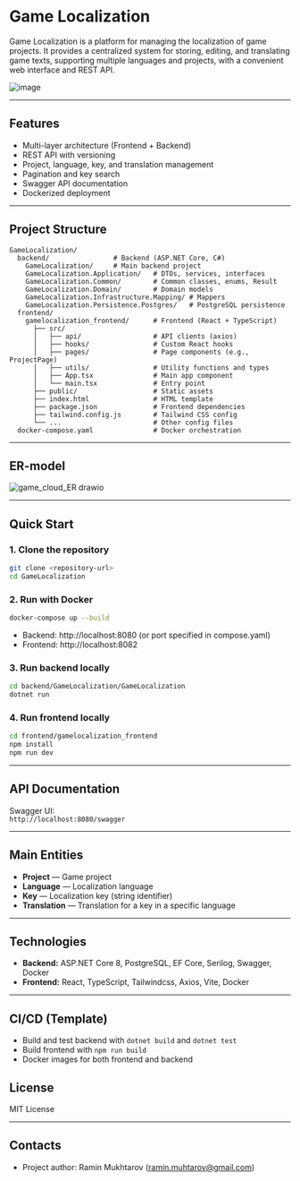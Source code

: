 # Game Localization

Game Localization is a platform for managing the localization of game projects. It provides a centralized system for storing, editing, and translating game texts, supporting multiple languages and projects, with a convenient web interface and REST API.

![image](https://github.com/user-attachments/assets/cf07c083-ac03-4250-8eb5-a5897f287d6e)


---

## Features

- Multi-layer architecture (Frontend + Backend)
- REST API with versioning
- Project, language, key, and translation management
- Pagination and key search
- Swagger API documentation
- Dockerized deployment

---

## Project Structure

```
GameLocalization/
  backend/                # Backend (ASP.NET Core, C#)
    GameLocalization/     # Main backend project
    GameLocalization.Application/   # DTOs, services, interfaces
    GameLocalization.Common/        # Common classes, enums, Result
    GameLocalization.Domain/        # Domain models
    GameLocalization.Infrastructure.Mapping/ # Mappers
    GameLocalization.Persistence.Postgres/   # PostgreSQL persistence
  frontend/
    gamelocalization_frontend/      # Frontend (React + TypeScript)
      ├── src/
      │   ├── api/                  # API clients (axios)
      │   ├── hooks/                # Custom React hooks
      │   ├── pages/                # Page components (e.g., ProjectPage)
      │   ├── utils/                # Utility functions and types
      │   ├── App.tsx               # Main app component
      │   └── main.tsx              # Entry point
      ├── public/                   # Static assets
      ├── index.html                # HTML template
      ├── package.json              # Frontend dependencies
      ├── tailwind.config.js        # Tailwind CSS config
      └── ...                       # Other config files
  docker-compose.yaml               # Docker orchestration
```

---

## ER-model

![game_cloud_ER drawio](https://github.com/user-attachments/assets/2a17da6d-ea45-4e25-8a24-6c521f8d0a6a)

---

## Quick Start

### 1. Clone the repository

```bash
git clone <repository-url>
cd GameLocalization
```

### 2. Run with Docker

```bash
docker-compose up --build
```

- Backend: http://localhost:8080 (or port specified in compose.yaml)
- Frontend: http://localhost:8082

### 3. Run backend locally

```bash
cd backend/GameLocalization/GameLocalization
dotnet run
```

### 4. Run frontend locally

```bash
cd frontend/gamelocalization_frontend
npm install
npm run dev
```

---

## API Documentation

Swagger UI:  
`http://localhost:8080/swagger`

---

## Main Entities

- **Project** — Game project
- **Language** — Localization language
- **Key** — Localization key (string identifier)
- **Translation** — Translation for a key in a specific language

---

## Technologies

- **Backend:** ASP.NET Core 8, PostgreSQL, EF Core, Serilog, Swagger, Docker
- **Frontend:** React, TypeScript, Tailwindcss, Axios, Vite, Docker

---

## CI/CD (Template)

- Build and test backend with `dotnet build` and `dotnet test`
- Build frontend with `npm run build`
- Docker images for both frontend and backend

## License

MIT License

---

## Contacts

- Project author: Ramin Mukhtarov (ramin.muhtarov@gmail.com)
